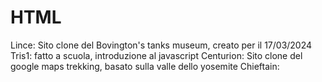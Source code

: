 # HTML
 
Lince: Sito clone del Bovington's tanks museum, creato per il 17/03/2024
Tris1: fatto a scuola, introduzione al javascript
Centurion: Sito clone del google maps trekking, basato sulla valle dello yosemite
Chieftain: 
